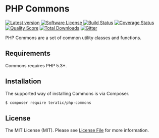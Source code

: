 # PHP Commons

[![Latest version][ico-version]][link-packagist]
[![Software License][ico-license]][link-license]
[![Build Status][ico-travis]][link-travis]
[![Coverage Status][ico-scrutinizer]][link-scrutinizer]
[![Quality Score][ico-code-quality]][link-code-quality]
[![Total Downloads][ico-downloads]][link-downloads]
[![Gitter][ico-gitter]][link-gitter]

PHP Commons are a set of common utility classes and functions.

## Requirements

Commons requires PHP 5.3+.

## Installation

The supported way of installing Commons is via Composer.

```sh
$ composer require teratic/php-commons
```

## License

The MIT License (MIT). Please see [License File](LICENSE.md) for more information.

[ico-version]: https://img.shields.io/packagist/v/teratic/commons.svg?style=flat-square
[ico-license]: https://img.shields.io/badge/license-MIT-brightgreen.svg?style=flat-square
[ico-travis]: https://img.shields.io/travis/teratic/php-commons/master.svg?style=flat-square
[ico-scrutinizer]: https://img.shields.io/scrutinizer/coverage/g/teratic/php-commons.svg?style=flat-square
[ico-code-quality]: https://img.shields.io/scrutinizer/g/teratic/php-commons.svg?style=flat-square
[ico-downloads]: https://img.shields.io/packagist/dt/teratic/commons.svg?style=flat-square
[ico-gitter]: https://img.shields.io/badge/GITTER-JOIN%20CHAT%20%E2%86%92-brightgreen.svg?style=flat-square

[link-packagist]: https://packagist.org/packages/teratic/commons
[link-license]: http://hassankhan.mit-license.org
[link-travis]: https://travis-ci.org/teratic/php-commons
[link-scrutinizer]: https://scrutinizer-ci.com/g/teratic/php-commons/code-structure
[link-code-quality]: https://scrutinizer-ci.com/g/teratic/php-commons
[link-downloads]: https://packagist.org/packages/teratic/commons
[link-gitter]: https://gitter.im/php-commons?utm_source=badge&utm_medium=badge&utm_campaign=pr-badge
